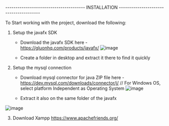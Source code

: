 --------------------------------------- INSTALLATION ---------------------------------------

To Start working with the project, download the following:


1. Setup the javafx SDK
     - Download the javafx SDK here -  https://gluonhq.com/products/javafx/
     ![image](https://github.com/christopherjonota/CC103-PROJECT-FINALS/assets/70148137/475c60d7-5f12-4fd0-be27-82f723007a86)

     - Create a folder in desktop and extract it there to find it quickly
  
2. Setup the mysql connection
     - Download mysql connector for java ZIP file here  -  https://dev.mysql.com/downloads/connector/j/
         // For Windows OS, select platform Independent as Operating System
       ![image](https://github.com/christopherjonota/CC103-PROJECT-FINALS/assets/70148137/9945908c-1ede-47a9-b6cd-e8c9bf2fd7e8)
       
     - Extract it also on the same folder of the javafx

![image](https://github.com/christopherjonota/CC103-PROJECT-FINALS/assets/70148137/79a4652e-5dba-4ba4-b8c8-7bfef74e3e29)

3. Download Xampp
    https://www.apachefriends.org/
 

